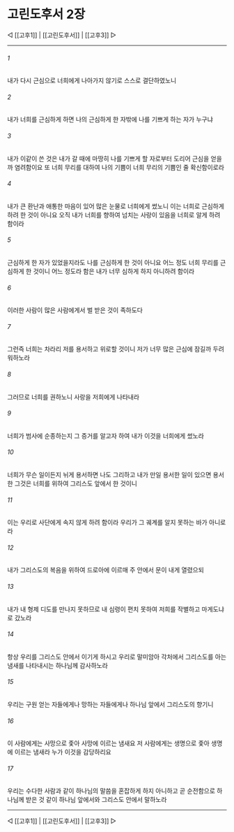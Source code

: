 # 고린도후서 2장

◁ [[고후1]] | [[고린도후서]] | [[고후3]] ▷
***

###### 1
내가 다시 근심으로 너희에게 나아가지 않기로 스스로 결단하였노니

###### 2
내가 너희를 근심하게 하면 나의 근심하게 한 자밖에 나를 기쁘게 하는 자가 누구냐

###### 3
내가 이같이 쓴 것은 내가 갈 때에 마땅히 나를 기쁘게 할 자로부터 도리어 근심을 얻을까 염려함이요 또 너희 무리를 대하여 나의 기쁨이 너희 무리의 기쁨인 줄 확신함이로라

###### 4
내가 큰 환난과 애통한 마음이 있어 많은 눈물로 너희에게 썼노니 이는 너희로 근심하게 하려 한 것이 아니요 오직 내가 너희를 향하여 넘치는 사랑이 있음을 너희로 알게 하려 함이라

###### 5
근심하게 한 자가 있었을지라도 나를 근심하게 한 것이 아니요 어느 정도 너희 무리를 근심하게 한 것이니 어느 정도라 함은 내가 너무 심하게 하지 아니하려 함이라

###### 6
이러한 사람이 많은 사람에게서 벌 받은 것이 족하도다

###### 7
그런즉 너희는 차라리 저를 용서하고 위로할 것이니 저가 너무 많은 근심에 잠길까 두려워하노라

###### 8
그러므로 너희를 권하노니 사랑을 저희에게 나타내라

###### 9
너희가 범사에 순종하는지 그 증거를 알고자 하여 내가 이것을 너희에게 썼노라

###### 10
너희가 무슨 일이든지 뉘게 용서하면 나도 그리하고 내가 만일 용서한 일이 있으면 용서한 그것은 너희를 위하여 그리스도 앞에서 한 것이니

###### 11
이는 우리로 사단에게 속지 않게 하려 함이라 우리가 그 궤계를 알지 못하는 바가 아니로라

###### 12
내가 그리스도의 복음을 위하여 드로아에 이르매 주 안에서 문이 내게 열렸으되

###### 13
내가 내 형제 디도를 만나지 못하므로 내 심령이 편치 못하여 저희를 작별하고 마게도냐로 갔노라

###### 14
항상 우리를 그리스도 안에서 이기게 하시고 우리로 말미암아 각처에서 그리스도를 아는 냄새를 나타내시는 하나님께 감사하노라

###### 15
우리는 구원 얻는 자들에게나 망하는 자들에게나 하나님 앞에서 그리스도의 향기니

###### 16
이 사람에게는 사망으로 좇아 사망에 이르는 냄새요 저 사람에게는 생명으로 좇아 생명에 이르는 냄새라 누가 이것을 감당하리요

###### 17
우리는 수다한 사람과 같이 하나님의 말씀을 혼잡하게 하지 아니하고 곧 순전함으로 하나님께 받은 것 같이 하나님 앞에서와 그리스도 안에서 말하노라

***
◁ [[고후1]] | [[고린도후서]] | [[고후3]] ▷